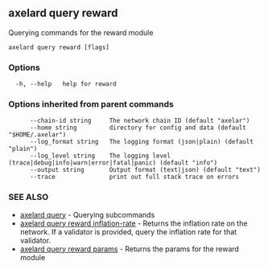 ## axelard query reward

Querying commands for the reward module

```
axelard query reward [flags]
```

### Options

```
  -h, --help   help for reward
```

### Options inherited from parent commands

```
      --chain-id string     The network chain ID (default "axelar")
      --home string         directory for config and data (default "$HOME/.axelar")
      --log_format string   The logging format (json|plain) (default "plain")
      --log_level string    The logging level (trace|debug|info|warn|error|fatal|panic) (default "info")
      --output string       Output format (text|json) (default "text")
      --trace               print out full stack trace on errors
```

### SEE ALSO

* [axelard query](axelard_query.md)	 - Querying subcommands
* [axelard query reward inflation-rate](axelard_query_reward_inflation-rate.md)	 - Returns the inflation rate on the network. If a validator is provided, query the inflation rate for that validator.
* [axelard query reward params](axelard_query_reward_params.md)	 - Returns the params for the reward module

